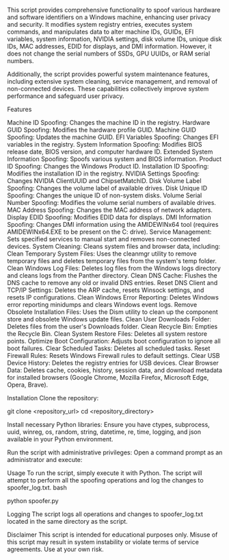 This script provides comprehensive functionality to spoof various hardware and software identifiers on a Windows machine, enhancing user privacy and security. It modifies system registry entries, executes system commands, and manipulates data to alter machine IDs, GUIDs, EFI variables, system information, NVIDIA settings, disk volume IDs, unique disk IDs, MAC addresses, EDID for displays, and DMI information. However, it does not change the serial numbers of SSDs, GPU UUIDs, or RAM serial numbers.

Additionally, the script provides powerful system maintenance features, including extensive system cleaning, service management, and removal of non-connected devices. These capabilities collectively improve system performance and safeguard user privacy.

Features

Machine ID Spoofing: Changes the machine ID in the registry.
Hardware GUID Spoofing: Modifies the hardware profile GUID.
Machine GUID Spoofing: Updates the machine GUID.
EFI Variables Spoofing: Changes EFI variables in the registry.
System Information Spoofing: Modifies BIOS release date, BIOS version, and computer hardware ID.
Extended System Information Spoofing: Spoofs various system and BIOS information.
Product ID Spoofing: Changes the Windows Product ID.
Installation ID Spoofing: Modifies the installation ID in the registry.
NVIDIA Settings Spoofing: Changes NVIDIA ClientUUID and ChipsetMatchID.
Disk Volume Label Spoofing: Changes the volume label of available drives.
Disk Unique ID Spoofing: Changes the unique ID of non-system disks.
Volume Serial Number Spoofing: Modifies the volume serial numbers of available drives.
MAC Address Spoofing: Changes the MAC address of network adapters.
Display EDID Spoofing: Modifies EDID data for displays.
DMI Information Spoofing: Changes DMI information using the AMIDEWINx64 tool (requires AMIDEWINx64.EXE to be present on the C: drive).
Service Management: Sets specified services to manual start and removes non-connected devices.
System Cleaning: Cleans system files and browser data, including:
                                  Clean Temporary System Files: Uses the cleanmgr utility to remove temporary files and deletes temporary files from the system's temp folder.
                                  Clean Windows Log Files: Deletes log files from the Windows logs directory and cleans logs from the Panther directory.
                                  Clean DNS Cache: Flushes the DNS cache to remove any old or invalid DNS entries.
                                  Reset DNS Client and TCP/IP Settings: Deletes the ARP cache, resets Winsock settings, and resets IP configurations.
                                  Clean Windows Error Reporting: Deletes Windows error reporting minidumps and clears Windows event logs.
                                  Remove Obsolete Installation Files: Uses the Dism utility to clean up the component store and obsolete Windows update files.
                                  Clean User Downloads Folder: Deletes files from the user's Downloads folder.
                                  Clean Recycle Bin: Empties the Recycle Bin.
                                  Clean System Restore Files: Deletes all system restore points.
                                  Optimize Boot Configuration: Adjusts boot configuration to ignore all boot failures.
                                  Clear Scheduled Tasks: Deletes all scheduled tasks.
                                  Reset Firewall Rules: Resets Windows Firewall rules to default settings.
                                  Clear USB Device History: Deletes the registry entries for USB devices.
                                  Clear Browser Data: Deletes cache, cookies, history, session data, and download metadata for installed browsers (Google Chrome, Mozilla Firefox, Microsoft Edge, Opera, Brave).



Installation
Clone the repository:

git clone <repository_url>
cd <repository_directory>

Install necessary Python libraries:
Ensure you have ctypes, subprocess, uuid, winreg, os, random, string, datetime, re, time, logging, and json available in your Python environment.

Run the script with administrative privileges:
Open a command prompt as an administrator and execute:


Usage
To run the script, simply execute it with Python. The script will attempt to perform all the spoofing operations and log the changes to spoofer_log.txt.
bash

python spoofer.py

Logging
The script logs all operations and changes to spoofer_log.txt located in the same directory as the script.


Disclaimer
This script is intended for educational purposes only. Misuse of this script may result in system instability or violate terms of service agreements. Use at your own risk.
